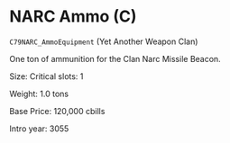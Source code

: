# NARC Ammo (C)

`C79NARC_AmmoEquipment` (Yet Another Weapon Clan)

One ton of ammunition for the Clan Narc Missile Beacon.

Size: Critical slots: 1

Weight: 1.0 tons

Base Price: 120,000 cbills

Intro year: 3055


